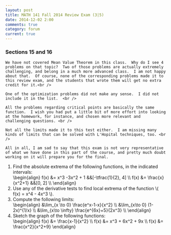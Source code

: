 ```yaml
---
layout: post
title: MATH 141 Fall 2014 Review Exam (3|5)
date: 2014-12-02 2:00
comments: true
category: forum
current: true
---
```


<div class="well">
	<h3>Sections 15 and 16</h3>

	We have not covered Mean Value Theorem in this class.  Why do I see 4 problems on that topic?  Two of those problems are actually extremely challenging, and belong in a much more advanced class.  I am not happy about that.  Of course, none of the corresponding problems made it to this review exam, and the students that wrote them will get no extra credit for it.<br />

	One of the optimization problems did not make any sense.  I did not include it in the list.  <br />

	All the problems regarding critical points are basically the same function.  I wish you had put a little bit of more effort into looking at the homework, for instance, and chosen more relevant and challenging questions. <br />

	Not all the limits made it to this test either.  I am missing many kinds of limits that can be solved with L'Hopital techniques, too. <br />

	All in all, I am sad to say that this exam is not very representative of what we have done in this part of the course, and pretty much doubt working on it will prepare you for the final.  
</div>

1. Find the absolute extrema of the following functions, in the indicated intervals:
	<div>
		\begin{align}
		f(x) &= x^3 -3x^2 + 1 &&[-\tfrac{1}{2}, 4] \\
		f(x) &= \frac{x}{x^2+1} &&[0, 2] \\
		\end{align}
	</div>
2. Use any of the derivative tests to find local extrema of the function <span>\\( f(x) = x^4 - 4x^3 \\)</span>.
3. Compute the following limits:
	<div>
		\begin{align}
		&\lim_{x \to 0} \frac{e^x-1-x}{x^2}	 \\
		&\lim_{x\to 0} (1-2x)^{1/x} \\
		&\lim_{x\to \infty} \frac{e^{6x}+5}{2x^3} \\
		\end{align}
	</div>
4. Sketch the graph of the following functions:
	<div>
		\begin{align}
		f(x) &= \frac{x-1}{x^2} \\
		f(x) &= x^3 + 6x^2 + 9x \\	
		f(x) &= \frac{x^2}{x^2+9}
		\end{align}
	</div>



